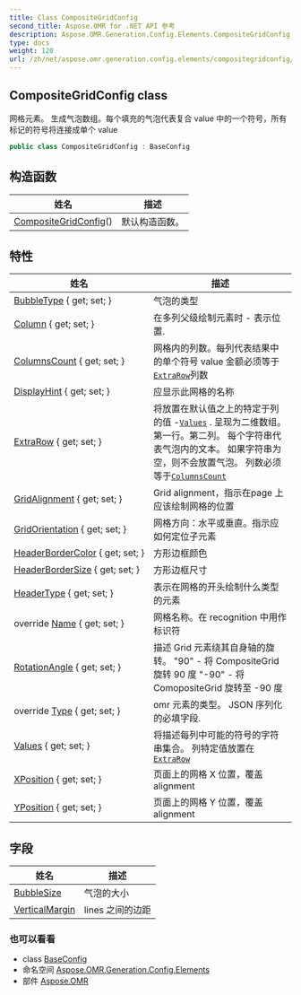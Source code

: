 ```yaml
---
title: Class CompositeGridConfig
second_title: Aspose.OMR for .NET API 参考
description: Aspose.OMR.Generation.Config.Elements.CompositeGridConfig 班级. 网格元素 生成气泡数组每个填充的气泡代表复合 value 中的一个符号所有标记的符号将连接成单个 value
type: docs
weight: 120
url: /zh/net/aspose.omr.generation.config.elements/compositegridconfig/
---
```

## CompositeGridConfig class

网格元素。 生成气泡数组。每个填充的气泡代表复合 value 中的一个符号，所有标记的符号将连接成单个 value

```csharp
public class CompositeGridConfig : BaseConfig
```

## 构造函数

| 姓名 | 描述 |
| --- | --- |
| [CompositeGridConfig](compositegridconfig/)() | 默认构造函数。 |

## 特性

| 姓名 | 描述 |
| --- | --- |
| [BubbleType](../../aspose.omr.generation.config.elements/compositegridconfig/bubbletype/) { get; set; } | 气泡的类型 |
| [Column](../../aspose.omr.generation.config.elements/compositegridconfig/column/) { get; set; } | 在多列父级绘制元素时 - 表示位置. |
| [ColumnsCount](../../aspose.omr.generation.config.elements/compositegridconfig/columnscount/) { get; set; } | 网格内的列数。每列代表结果中的单个符号 value 金额必须等于[`ExtraRow`](./extrarow/)列数 |
| [DisplayHint](../../aspose.omr.generation.config.elements/compositegridconfig/displayhint/) { get; set; } | 应显示此网格的名称 |
| [ExtraRow](../../aspose.omr.generation.config.elements/compositegridconfig/extrarow/) { get; set; } | 将放置在默认值之上的特定于列的值 -[`Values`](./values/) . 呈现为二维数组。 第一行。第二列。 每个字符串代表气泡内的文本。 如果字符串为空，则不会放置气泡。 列数必须等于[`ColumnsCount`](./columnscount/) |
| [GridAlignment](../../aspose.omr.generation.config.elements/compositegridconfig/gridalignment/) { get; set; } | Grid alignment，指示在page 上应该绘制网格的位置 |
| [GridOrientation](../../aspose.omr.generation.config.elements/compositegridconfig/gridorientation/) { get; set; } | 网格方向：水平或垂直。指示应如何定位子元素 |
| [HeaderBorderColor](../../aspose.omr.generation.config.elements/compositegridconfig/headerbordercolor/) { get; set; } | 方形边框颜色 |
| [HeaderBorderSize](../../aspose.omr.generation.config.elements/compositegridconfig/headerbordersize/) { get; set; } | 方形边框尺寸 |
| [HeaderType](../../aspose.omr.generation.config.elements/compositegridconfig/headertype/) { get; set; } | 表示在网格的开头绘制什么类型的元素 |
| override [Name](../../aspose.omr.generation.config.elements/compositegridconfig/name/) { get; set; } | 网格名称。在 recognition 中用作标识符 |
| [RotationAngle](../../aspose.omr.generation.config.elements/compositegridconfig/rotationangle/) { get; set; } | 描述 Grid 元素绕其自身轴的旋转。 "90" - 将 CompositeGrid 旋转 90 度 "-90" - 将 ComopositeGrid 旋转至 -90 度 |
| override [Type](../../aspose.omr.generation.config.elements/compositegridconfig/type/) { get; set; } | omr 元素的类型。 JSON 序列化的必填字段. |
| [Values](../../aspose.omr.generation.config.elements/compositegridconfig/values/) { get; set; } | 将描述每列中可能的符号的字符串集合。 列特定值放置在[`ExtraRow`](./extrarow/) |
| [XPosition](../../aspose.omr.generation.config.elements/compositegridconfig/xposition/) { get; set; } | 页面上的网格 X 位置，覆盖 alignment |
| [YPosition](../../aspose.omr.generation.config.elements/compositegridconfig/yposition/) { get; set; } | 页面上的网格 Y 位置，覆盖 alignment |

## 字段

| 姓名 | 描述 |
| --- | --- |
| [BubbleSize](../../aspose.omr.generation.config.elements/compositegridconfig/bubblesize/) | 气泡的大小 |
| [VerticalMargin](../../aspose.omr.generation.config.elements/compositegridconfig/verticalmargin/) | lines 之间的边距 |

### 也可以看看

* class [BaseConfig](../../aspose.omr.generation.config/baseconfig/)
* 命名空间 [Aspose.OMR.Generation.Config.Elements](../../aspose.omr.generation.config.elements/)
* 部件 [Aspose.OMR](../../)


